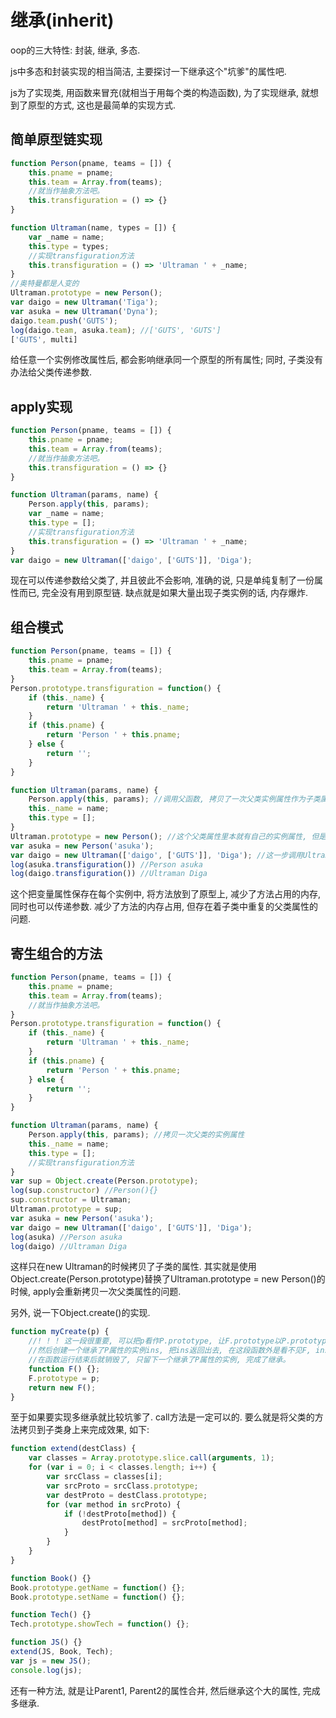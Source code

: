 <!--
Created: Mon Aug 26 2019 15:15:24 GMT+0800 (China Standard Time)
Modified: Mon Aug 26 2019 15:15:24 GMT+0800 (China Standard Time)
-->
# 继承(inherit)

oop的三大特性: 封装, 继承, 多态. 

js中多态和封装实现的相当简洁, 主要探讨一下继承这个"坑爹"的属性吧. 

js为了实现类, 用函数来冒充(就相当于用每个类的构造函数), 为了实现继承, 就想到了原型的方式, 这也是最简单的实现方式. 

## 简单原型链实现

``` js
function Person(pname, teams = []) {
    this.pname = pname;
    this.team = Array.from(teams);
    //就当作抽象方法吧。 
    this.transfiguration = () => {}
}

function Ultraman(name, types = []) {
    var _name = name;
    this.type = types;
    //实现transfiguration方法
    this.transfiguration = () => 'Ultraman ' + _name;
}
//奥特曼都是人变的
Ultraman.prototype = new Person();
var daigo = new Ultraman('Tiga');
var asuka = new Ultraman('Dyna');
daigo.team.push('GUTS');
log(daigo.team, asuka.team); //['GUTS', 'GUTS']
['GUTS', multi]
```

给任意一个实例修改属性后, 都会影响继承同一个原型的所有属性; 同时, 子类没有办法给父类传递参数. 

## apply实现

``` js
function Person(pname, teams = []) {
    this.pname = pname;
    this.team = Array.from(teams);
    //就当作抽象方法吧。 
    this.transfiguration = () => {}
}

function Ultraman(params, name) {
    Person.apply(this, params);
    var _name = name;
    this.type = [];
    //实现transfiguration方法
    this.transfiguration = () => 'Ultraman ' + _name;
}
var daigo = new Ultraman(['daigo', ['GUTS']], 'Diga');
```

现在可以传递参数给父类了, 并且彼此不会影响, 准确的说, 只是单纯复制了一份属性而已, 完全没有用到原型链. 缺点就是如果大量出现子类实例的话, 内存爆炸. 

## 组合模式

``` js
function Person(pname, teams = []) {
    this.pname = pname;
    this.team = Array.from(teams);
}
Person.prototype.transfiguration = function() {
    if (this._name) {
        return 'Ultraman ' + this._name;
    }
    if (this.pname) {
        return 'Person ' + this.pname;
    } else {
        return '';
    }
}

function Ultraman(params, name) {
    Person.apply(this, params); //调用父函数, 拷贝了一次父类实例属性作为子类属性
    this._name = name;
    this.type = [];
}
Ultraman.prototype = new Person(); //这个父类属性里本就有自己的实例属性, 但是下面子类已经拷贝过这个属性了, 会被下面子类拷贝的那份覆盖。 
var asuka = new Person('asuka');
var daigo = new Ultraman(['daigo', ['GUTS']], 'Diga'); //这一步调用Ultraman里拷贝父类属性的方法。 
log(asuka.transfiguration()) //Person asuka
log(daigo.transfiguration()) //Ultraman Diga
```

这个把变量属性保存在每个实例中, 将方法放到了原型上, 减少了方法占用的内存, 同时也可以传递参数. 减少了方法的内存占用, 但存在着子类中重复的父类属性的问题. 

## 寄生组合的方法

``` js
function Person(pname, teams = []) {
    this.pname = pname;
    this.team = Array.from(teams);
    //就当作抽象方法吧。 
}
Person.prototype.transfiguration = function() {
    if (this._name) {
        return 'Ultraman ' + this._name;
    }
    if (this.pname) {
        return 'Person ' + this.pname;
    } else {
        return '';
    }
}

function Ultraman(params, name) {
    Person.apply(this, params); //拷贝一次父类的实例属性
    this._name = name;
    this.type = [];
    //实现transfiguration方法
}
var sup = Object.create(Person.prototype);
log(sup.constructor) //Person(){}
sup.constructor = Ultraman;
Ultraman.prototype = sup;
var asuka = new Person('asuka');
var daigo = new Ultraman(['daigo', ['GUTS']], 'Diga');
log(asuka) //Person asuka
log(daigo) //Ultraman Diga
```

这样只在new Ultraman的时候拷贝了子类的属性. 其实就是使用Object.create(Person.prototype)替换了Ultraman.prototype = new Person()的时候, apply会重新拷贝一次父类属性的问题. 

另外, 说一下Object.create()的实现. 

``` js
function myCreate(p) {
    //! ! ! 这一段很重要, 可以把p看作P.prototype, 让F.prototype以P.prototype为原型, 
    //然后创建一个继承了P属性的实例ins, 把ins返回出去, 在这段函数外是看不见F, ins的, 
    //在函数运行结束后就销毁了, 只留下一个继承了P属性的实例, 完成了继承。 
    function F() {};
    F.prototype = p;
    return new F();
}
```

至于如果要实现多继承就比较坑爹了. call方法是一定可以的. 要么就是将父类的方法拷贝到子类身上来完成效果, 如下: 

``` js
function extend(destClass) {
    var classes = Array.prototype.slice.call(arguments, 1);
    for (var i = 0; i < classes.length; i++) {
        var srcClass = classes[i];
        var srcProto = srcClass.prototype;
        var destProto = destClass.prototype;
        for (var method in srcProto) {
            if (!destProto[method]) {
                destProto[method] = srcProto[method];
            }
        }
    }
}

function Book() {}
Book.prototype.getName = function() {};
Book.prototype.setName = function() {};

function Tech() {}
Tech.prototype.showTech = function() {};

function JS() {}
extend(JS, Book, Tech);
var js = new JS();
console.log(js);
```

还有一种方法, 就是让Parent1, Parent2的属性合并, 然后继承这个大的属性, 完成多继承. 

